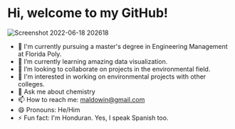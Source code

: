 
# Hi, welcome to my GitHub! 

![Screenshot 2022-06-18 202618](https://user-images.githubusercontent.com/105830129/174461623-6911a00f-e3af-4829-8638-4aa43144f3c7.jpg)


- 🔭 I'm currently pursuing a master's degree in Engineering Management at Florida Poly.
- 🌱 I’m currently learning amazing data visualization.
- 👯 I’m looking to collaborate on projects in the environmental field.
- 🤔 I'm interested in working on environmental projects with other colleges.
- 💬 Ask me about chemistry
- 📫 How to reach me: maldowin@gmail.com
- 😄 Pronouns: He/Him
- ⚡ Fun fact: I'm Honduran. Yes, I speak Spanish too.
